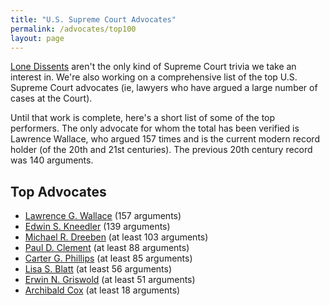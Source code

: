 ```yaml
---
title: "U.S. Supreme Court Advocates"
permalink: /advocates/top100
layout: page
---
```


[Lone Dissents](/cases/loners) aren't the only kind of Supreme Court trivia we take an interest in.  We're also working
on a comprehensive list of the top U.S. Supreme Court advocates (ie, lawyers who have argued a large number of cases at the Court).

Until that work is complete, here's a short list of some of the top performers.  The only advocate for whom the total has been
verified is Lawrence Wallace, who argued 157 times and is the current modern record holder (of the 20th and 21st centuries).
The previous 20th century record was 140 arguments.

## Top Advocates

- [Lawrence G. Wallace](/advocates/top100/lawrence_wallace) (157 arguments)
- [Edwin S. Kneedler](/advocates/top100/edwin_kneedler) (139 arguments)
- [Michael R. Dreeben](/advocates/top100/michael_dreeben) (at least 103 arguments)
- [Paul D. Clement](/advocates/top100/paul_clement) (at least 88 arguments)
- [Carter G. Phillips](/advocates/top100/carter_phillips) (at least 85 arguments)
- [Lisa S. Blatt](/advocates/top100/lisa_blatt) (at least 56 arguments)
- [Erwin N. Griswold](/advocates/top100/erwin_griswold) (at least 51 arguments)
- [Archibald Cox](/advocates/top100/archibald_cox) (at least 18 arguments)
